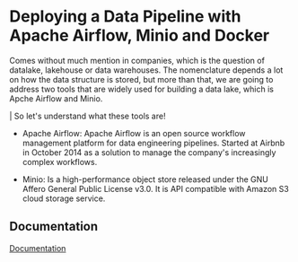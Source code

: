 # Deploying a Data Pipeline with Apache Airflow, Minio and Docker

Comes without much mention in companies, which is the question of datalake, lakehouse or data warehouses. The nomenclature depends a lot on how the data structure is stored, but more than that, we are going to address two tools that are widely used for building a data lake, which is Apche Airflow and Minio.

| So let's understand what these tools are!

* Apache Airflow: Apache Airflow is an open source workflow management platform for data engineering pipelines. Started at Airbnb in October 2014 as a solution to manage the company's increasingly complex workflows.


* Minio: Is a high-performance object store released under the GNU Affero General Public License v3.0. It is API compatible with Amazon S3 cloud storage service.


## Documentation

[Documentation](https://)
